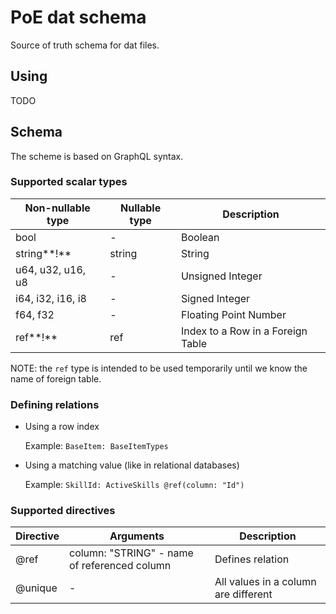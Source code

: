 # PoE dat schema

Source of truth schema for dat files.

## Using

TODO

## Schema

The scheme is based on GraphQL syntax.

### Supported scalar types

| Non-nullable type | Nullable type |      Description      |
|-------------------|---------------|-----------------------|
| bool              | -             | Boolean               |
| string**!**       | string        | String                |
| u64, u32, u16, u8 | -             | Unsigned Integer      |
| i64, i32, i16, i8 | -             | Signed Integer        |
| f64, f32          | -             | Floating Point Number |
| ref**!**          | ref           | Index to a Row in a Foreign Table |

NOTE: the `ref` type is intended to be used temporarily until we know the name of foreign table.

### Defining relations

- Using a row index

  Example: `BaseItem: BaseItemTypes`

- Using a matching value (like in relational databases)

  Example: `SkillId: ActiveSkills @ref(column: "Id")`

### Supported directives

| Directive | Arguments | Description |
|-----------|-----------|-------------|
| @ref      | column: "STRING" - name of referenced column | Defines relation |
| @unique   | -         | All values in a column are different |
